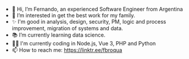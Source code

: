 - 👋 Hi, I’m Fernando, an experienced Software Engineer from Argentina
- 👀 I’m interested in get the best work for my family.
- ✨ I'm good in analysis, design, security, PM, logic and process improvement,
  migration of systems and data.
- 📚 I’m currently learning data science.
- 👨‍💻 I'm currently coding in Node.js, Vue 3, PHP and Python
- 📫 How to reach me: https://linktr.ee/fbroqua

